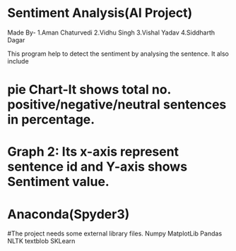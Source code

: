 # Sentiment Analysis(AI Project)
Made By-
1.Aman Chaturvedi
2.Vidhu Singh
3.Vishal Yadav
4.Siddharth Dagar

This program help to detect the sentiment by analysing the sentence.
It also include
  # pie Chart-It shows total no. positive/negative/neutral sentences in percentage.
  # Graph 2: Its x-axis represent sentence id and Y-axis shows Sentiment value.
             
# Anaconda(Spyder3)

#The project needs some external library files.
Numpy
MatplotLib
Pandas
NLTK
textblob
SKLearn


